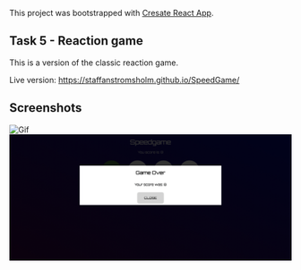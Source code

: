 This project was bootstrapped with [Cresate React App](https://github.com/facebook/create-react-app).

## Task 5 - Reaction game

This is a version of the classic reaction game.

Live version: https://staffanstromsholm.github.io/SpeedGame/

## Screenshots
![Gif](Speedgame.gif "gif")
![Screenshot](Speedgame2.png "Screenshot")
